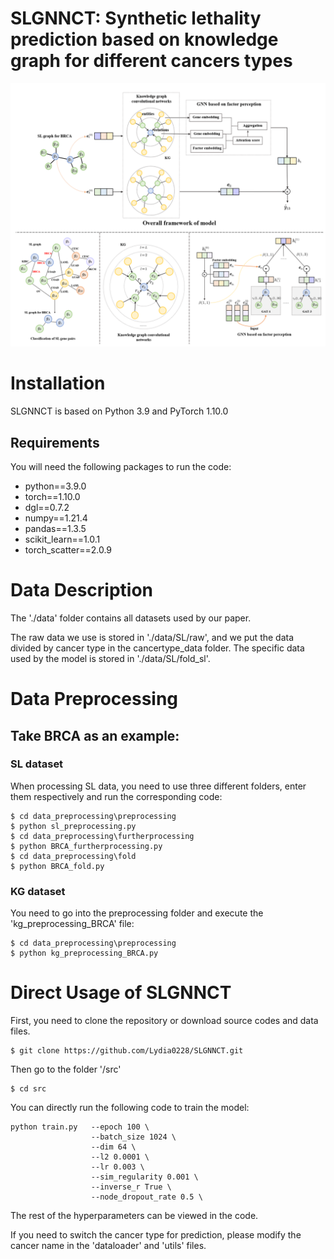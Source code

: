 # SLGNNCT: Synthetic lethality prediction based on knowledge graph for different cancers types
![image](https://github.com/Lydia0228/SLGNNCT/blob/main/figures/framework(1).png)

# Installation
SLGNNCT is based on Python 3.9 and PyTorch 1.10.0
## Requirements
You will need the following packages to run the code:
* python==3.9.0
* torch==1.10.0
* dgl==0.7.2
* numpy==1.21.4
* pandas==1.3.5
* scikit_learn==1.0.1
* torch_scatter==2.0.9
# Data Description
The './data' folder contains all datasets used by our paper.

The raw data we use is stored in './data/SL/raw', and we put the data divided by cancer type in the cancertype_data folder.
The specific data used by the model is stored in './data/SL/fold_sl'.
# Data Preprocessing
## Take BRCA as an example:
### SL dataset
When processing SL data, you need to use three different folders, enter them respectively and run the corresponding code:

    $ cd data_preprocessing\preprocessing
    $ python sl_preprocessing.py
    $ cd data_preprocessing\furtherprocessing
    $ python BRCA_furtherprocessing.py
    $ cd data_preprocessing\fold
    $ python BRCA_fold.py
### KG dataset
You need to go into the preprocessing folder and execute the 'kg_preprocessing_BRCA' file:

    $ cd data_preprocessing\preprocessing
    $ python kg_preprocessing_BRCA.py
# Direct Usage of SLGNNCT
First, you need to clone the repository or download source codes and data files. 

    $ git clone https://github.com/Lydia0228/SLGNNCT.git

Then go to the folder '/src'

    $ cd src

You can directly run the following code to train the model:
  
    python train.py   --epoch 100 \
                      --batch_size 1024 \
                      --dim 64 \
                      --l2 0.0001 \
                      --lr 0.003 \
                      --sim_regularity 0.001 \
                      --inverse_r True \
                      --node_dropout_rate 0.5 \
                              
The rest of the hyperparameters can be viewed in the code.

If you need to switch the cancer type for prediction, please modify the cancer name in the 'dataloader' and 'utils' files.